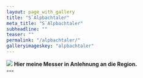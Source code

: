 ```yaml
---
layout: page_with_gallery
title: "S`Alpbachtaler"
meta_title: "S`Alpbachtaler"
subheadline: ""
teaser: ""
permalink: "/alpbachtaler/"
galleryimageskey: "alpbachtaler"
---
```


<img src="{{site.baseurl}}/assets/galleryimages/">
<b>Hier meine Messer in Anlehnung an die Region. 
<br>
---
